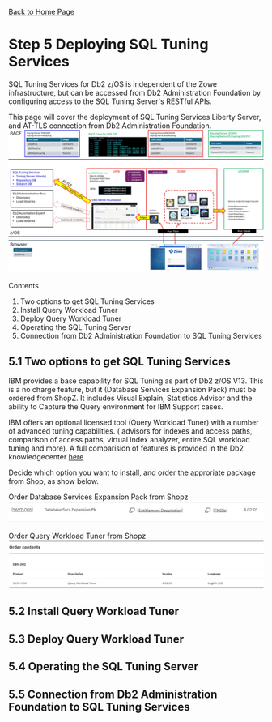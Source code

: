 [Back to Home Page](https://github.com/zeditor01/zowe_db2_tools/tree/main)

# Step 5 Deploying SQL Tuning Services

SQL Tuning Services for Db2 z/OS is independent of the Zowe infrastructure, but can be accessed from Db2 Administration Foundation by configuring access to the SQL Tuning Server's RESTful APIs.

This page will cover the deployment of SQL Tuning Services Liberty Server, and AT-TLS connection from Db2 Administration Foundation.
![stage3a](/images/zowe_tms.jpg)


Contents
1. Two options to get SQL Tuning Services
2. Install Query Workload Tuner
3. Deploy Query Workload Tuner
4. Operating the SQL Tuning Server
5. Connection from Db2 Administration Foundation to SQL Tuning Services


## 5.1 Two options to get SQL Tuning Services
IBM provides a base capability for SQL Tuning as part of Db2 z/OS V13. This is a no charge feature, but it (Database Services Expansion Pack) must be ordered from ShopZ. It includes Visual Explain, Statistics Advisor and the ability to Capture the Query environment for IBM Support cases.

IBM offers an optional licensed tool (Query Workload Tuner) with a number of advanced tuning capabilities. ( advisors for indexes and access paths, comparison of access paths, virtual index analyzer, entire SQL workload tuning and more). A full comparision of features is provided in the Db2 knowledgecenter [here](https://www.ibm.com/docs/en/db2-for-zos/13.0.0?topic=services-overview)

Decide which option you want to install, and order the approriate package from Shop, as show below.

Order Database Services Expansion Pack from Shopz
![order_tms](/images/order_tms.jpg)

Order Query Workload Tuner from Shopz
![order_qwt](/images/order_qwt.jpg)


## 5.2 Install Query Workload Tuner

## 5.3 Deploy Query Workload Tuner

## 5.4 Operating the SQL Tuning Server

## 5.5 Connection from Db2 Administration Foundation to SQL Tuning Services





